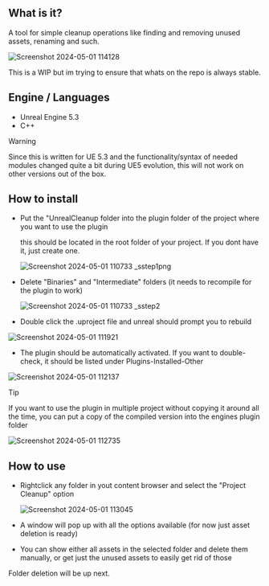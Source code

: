 ## What is it?
A tool for simple cleanup operations like finding and removing unused assets, renaming and such.

![Screenshot 2024-05-01 114128](https://github.com/Finderadeis/UnrealCleanup/assets/79834166/98231a60-7635-4f3b-b694-0b6d581352e1)


This is a WIP but im trying to ensure that whats on the repo is always stable.

## Engine / Languages
- Unreal Engine 5.3
- C++

> [!WARNING]
> Since this is written for UE 5.3 and the functionality/syntax of needed modules changed quite a bit during UE5 evolution, this will not work on other versions out of the box.

## How to install

- Put the "UnrealCleanup folder into the plugin folder of the project where you want to use the plugin
  
  this should be located in the root folder of your project. If you dont have it, just create one.

  ![Screenshot 2024-05-01 110733 _sstep1png](https://github.com/Finderadeis/UnrealCleanup/assets/79834166/0b8f6466-2ca4-4edc-bca7-0ef76da1d087)


- Delete "Binaries" and "Intermediate" folders (it needs to recompile for the plugin to work)

  ![Screenshot 2024-05-01 110733 _sstep2](https://github.com/Finderadeis/UnrealCleanup/assets/79834166/f8e628e3-11ba-4da7-a6d4-70bab582dc61)

- Double click the .uproject file and unreal should prompt you to rebuild

![Screenshot 2024-05-01 111921](https://github.com/Finderadeis/UnrealCleanup/assets/79834166/9510f626-f19f-4175-ba16-9a2862463af2)

- The plugin should be automatically activated. If you want to double-check, it should be listed under Plugins-Installed-Other
  
![Screenshot 2024-05-01 112137](https://github.com/Finderadeis/UnrealCleanup/assets/79834166/37791c80-9588-4b63-b2ac-a77c61c49799)

> [!TIP]
> If you want to use the plugin in multiple project without copying it around all the time, you can put a copy of the compiled version into the engines plugin folder
>
>   ![Screenshot 2024-05-01 112735](https://github.com/Finderadeis/UnrealCleanup/assets/79834166/a4452161-5ee4-47ce-b0fb-be7cf24649ba)

## How to use

- Rightclick any folder in yout content browser and select the "Project Cleanup" option

  ![Screenshot 2024-05-01 113045](https://github.com/Finderadeis/UnrealCleanup/assets/79834166/cf4a3216-adef-43fc-8950-e7a1c9c91994)

- A window will pop up with all the options available (for now just asset deletion is ready)
- You can show either all assets in the selected folder and delete them manually, or get just the unused assets to easily get rid of those

Folder deletion will be up next.
